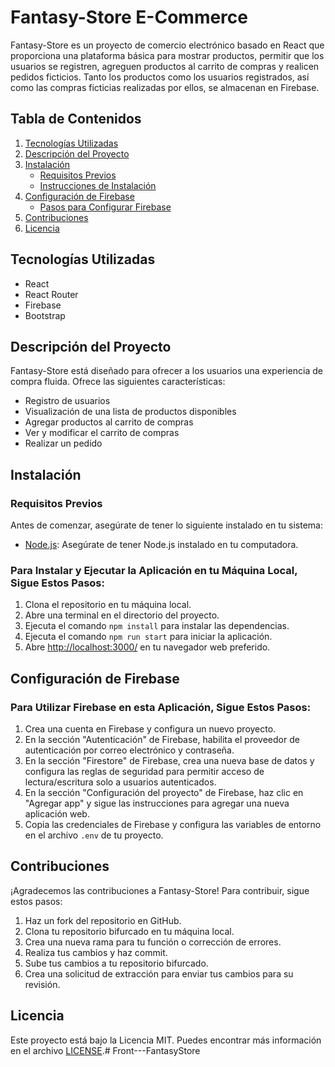 # Fantasy-Store E-Commerce

Fantasy-Store es un proyecto de comercio electrónico basado en React que proporciona una plataforma básica para mostrar productos, permitir que los usuarios se registren, agreguen productos al carrito de compras y realicen pedidos ficticios. Tanto los productos como los usuarios registrados, así como las compras ficticias realizadas por ellos, se almacenan en Firebase.

## Tabla de Contenidos

1. [Tecnologías Utilizadas](#tecnologías-utilizadas)
2. [Descripción del Proyecto](#descripción-del-proyecto)
3. [Instalación](#instalación)
    - [Requisitos Previos](#requisitos-previos)
    - [Instrucciones de Instalación](#instrucciones-de-instalación)
4. [Configuración de Firebase](#configuración-de-firebase)
    - [Pasos para Configurar Firebase](#para-utilizar-firebase-en-esta-aplicación-sigue-estos-pasos)
5. [Contribuciones](#contribuciones)
6. [Licencia](#licencia)

## Tecnologías Utilizadas
- React
- React Router
- Firebase
- Bootstrap

## Descripción del Proyecto

Fantasy-Store está diseñado para ofrecer a los usuarios una experiencia de compra fluida. Ofrece las siguientes características:

- Registro de usuarios
- Visualización de una lista de productos disponibles
- Agregar productos al carrito de compras
- Ver y modificar el carrito de compras
- Realizar un pedido

## Instalación

### Requisitos Previos
Antes de comenzar, asegúrate de tener lo siguiente instalado en tu sistema:
- [Node.js](https://nodejs.org/): Asegúrate de tener Node.js instalado en tu computadora.

### Para Instalar y Ejecutar la Aplicación en tu Máquina Local, Sigue Estos Pasos:
1. Clona el repositorio en tu máquina local.
2. Abre una terminal en el directorio del proyecto.
3. Ejecuta el comando `npm install` para instalar las dependencias.
4. Ejecuta el comando `npm run start` para iniciar la aplicación.
5. Abre [http://localhost:3000/](http://localhost:3000/) en tu navegador web preferido.

## Configuración de Firebase

### Para Utilizar Firebase en esta Aplicación, Sigue Estos Pasos:
1. Crea una cuenta en Firebase y configura un nuevo proyecto.
2. En la sección "Autenticación" de Firebase, habilita el proveedor de autenticación por correo electrónico y contraseña.
3. En la sección "Firestore" de Firebase, crea una nueva base de datos y configura las reglas de seguridad para permitir acceso de lectura/escritura solo a usuarios autenticados.
4. En la sección "Configuración del proyecto" de Firebase, haz clic en "Agregar app" y sigue las instrucciones para agregar una nueva aplicación web.
5. Copia las credenciales de Firebase y configura las variables de entorno en el archivo `.env` de tu proyecto.

## Contribuciones
¡Agradecemos las contribuciones a Fantasy-Store! Para contribuir, sigue estos pasos:
1. Haz un fork del repositorio en GitHub.
2. Clona tu repositorio bifurcado en tu máquina local.
3. Crea una nueva rama para tu función o corrección de errores.
4. Realiza tus cambios y haz commit.
5. Sube tus cambios a tu repositorio bifurcado.
6. Crea una solicitud de extracción para enviar tus cambios para su revisión.

## Licencia
Este proyecto está bajo la Licencia MIT. Puedes encontrar más información en el archivo [LICENSE](LICENSE).# Front---FantasyStore
